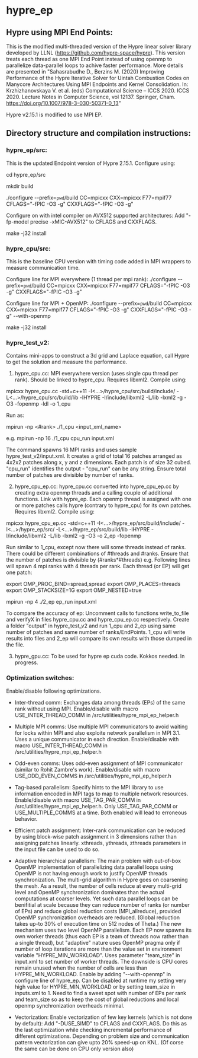 # hypre_ep

## Hypre using MPI End Points:
This is the modified multi-threaded version of the Hypre linear solver library developed by LLNL (https://github.com/hypre-space/hypre). This version treats each thread as one MPI End Point instead of using openmp to parallelize data-parallel loops to achive faster performance. More details are presented in "Sahasrabudhe D., Berzins M. (2020) Improving Performance of the Hypre Iterative Solver for Uintah Combustion Codes on Manycore Architectures Using MPI Endpoints and Kernel Consolidation. In: Krzhizhanovskaya V. et al. (eds) Computational Science – ICCS 2020. ICCS 2020. Lecture Notes in Computer Science, vol 12137. Springer, Cham. https://doi.org/10.1007/978-3-030-50371-0_13"

Hypre v2.15.1 is modified to use MPI EP.

## Directory structure and compilation instructions:
### hypre_ep/src: 
This is the updated Endpoint version of Hypre 2.15.1. Configure using:

cd hypre_ep/src

mkdir build

./configure --prefix=`pwd`/build CC=mpicxx CXX=mpicxx F77=mpif77 CFLAGS="-fPIC -O3 -g" CXXFLAGS="-fPIC -O3 -g"

Configure on with intel compiler on AVX512 supported architectures: Add "-fp-model precise -xMIC-AVX512" to CFLAGS and CXXFLAGS.

make -j32 install

### hypre_cpu/src:
This is the baseline CPU version with timing code added in MPI wrappers to measure communication time. 

Configure line for MPI everywhere (1 thread per mpi rank): ./configure --prefix=`pwd`/build CC=mpicxx CXX=mpicxx F77=mpif77 CFLAGS="-fPIC -O3 -g" CXXFLAGS="-fPIC -O3 -g"

Configure line for MPI + OpenMP: ./configure --prefix=`pwd`/build CC=mpicxx CXX=mpicxx F77=mpif77 CFLAGS="-fPIC -O3 -g" CXXFLAGS="-fPIC -O3 -g" --with-openmp

make -j32 install

### hypre_test_v2: 

Contains mini-apps to construct a 3d grid and Laplace equation, call Hypre to get the solution and measure the performance.
1. hypre_cpu.cc: MPI everywhere version (uses single cpu thread per rank). Should be linked to hypre_cpu. Requires libxml2. Compile using:

mpicxx hypre_cpu.cc -std=c++11 -I<...>/hypre_cpu/src/build/include/ -L<...>/hypre_cpu/src/build/lib -lHYPRE -I<libxml2 path>/include/libxml2 -L<libxml2 path>/lib -lxml2 -g -O3 -fopenmp -ldl -o 1_cpu

Run as:

mpirun -np <#rank> ./1_cpu <id> <input_xml_name>
  
e.g. mpirun -np 16 ./1_cpu cpu_run input.xml

The command spawns 16 MPI ranks and uses sample hypre_test_v2/input.xml. It creates a grid of total 16 patches arranged as 4x2x2 patches along x, y and z dimensions. Each patch is of size 32 cubed. "cpu_run" identifies the output - "cpu_run" can be any string. Ensure total number of patches are divisible by number of ranks. 

2. hypre_cpu_ep.cc:  hypre_cpu.cc converted into hypre_cpu_ep.cc by creating extra openmp threads and a calling couple of additional functions. Link with hypre_ep. Each openmp thread is assigned with one or more patches calls hypre (contrary to hypre_cpu) for its own patches. Requires libxml2. Compile using:

mpicxx hypre_cpu_ep.cc -std=c++11 -I<...>/hypre_ep/src/build/include/ -I<...>/hypre_ep/src/ -L<...>/hypre_ep/src/build/lib -lHYPRE -I<libxml2 path>/include/libxml2 -L<libxml2 path>/lib -lxml2 -g -O3 -o 2_ep -fopenmp

Run similar to 1_cpu, except now there will some threads instead of ranks. There could be different combinations of #threads and #ranks. Ensure that the number of patches is divisible by (#ranks*#threads) e.g. Following lines will spawn 4 mpi ranks with 4 threads per rank. Each thread (or EP) will get one patch:

export OMP_PROC_BIND=spread,spread
export OMP_PLACES=threads
export OMP_STACKSIZE=1G
export OMP_NESTED=true
  
mpirun -np 4 ./2_ep ep_run input.xml

To compare the accuracy of ep: Uncomment calls to functions write_to_file and verifyX in files hypre_cpu.cc and hypre_cpu_ep.cc respectively. Create a folder "output" in hypre_test_v2 and run 1_cpu and 2_ep using same number of patches and same number of ranks/EndPoints. 1_cpu will write results into files and 2_ep will compare its own results with those dumped in the file.

3. hypre_gpu.cc: To be used for hypre ep cuda code. Kokkos needed. In progress.


### Optimization switches:
Enable/disable following optimizations.

- Inter-thread comm: Exchanges data among threads (EPs) of the same rank without using MPI. Enable/disable with macro USE_INTER_THREAD_COMM in /src/utilities/hypre_mpi_ep_helper.h

- Multiple MPI comms: Use multiple MPI communicators to avoid waiting for locks within MPI and also exploite network parallelism in MPI 3.1. Uses a unique communicator in each direction. Enable/disable with macro USE_INTER_THREAD_COMM in /src/utilities/hypre_mpi_ep_helper.h

- Odd-even comms: Uses odd-even assignment of MPI communicator (similar to Rohit Zambre's work).  Enable/disable with macro USE_ODD_EVEN_COMMS in /src/utilities/hypre_mpi_ep_helper.h

- Tag-based parallelism: Specify hints to the MPI library to use information encoded in MPI tags to map to multiple network resources. Enable/disable with macro USE_TAG_PAR_COMM in /src/utilities/hypre_mpi_ep_helper.h. Only USE_TAG_PAR_COMM or USE_MULTIPLE_COMMS at a time. Both enabled will lead to erroneous behavior.

- Efficient patch assignment: Inter-rank communication can be reduced by using block-wise patch assignment in 3 dimensions rather than assigning patches linearly. xthreads, ythreads, zthreads parameters in the input file can be used to do so.

- Adaptive hierarchical parallelism: The main problem with out-of-box OpenMP implementation of parallelizing data parallel loops using OpenMP is not having enough work to justify OpenMP threads synchronization. The multi-grid algorithm in Hypre goes on coarsening the mesh. As a result, the number of cells reduce at every multi-grid level and OpenMP synchronization dominates than the actual computations at coarser levels. Yet such data parallel loops can be benifitial at scale because they can reduce number of ranks (or number of EPs) and reduce global reduction costs (MPI_allreduce), provided OpenMP synchronization overheads are reduced. (Global reduction takes up-to 30% of execution time on 512 nodes of Theta.) The new mechanism uses two level OpenMP parallelism. Each EP now spawns its own worker threads (thus each EP is a team of threads now rather than a single thread), but "adaptive" nature uses OpenMP pragma only if number of loop iterations are more than the value set in environment variable "HYPRE_MIN_WORKLOAD". Uses parameter "team_size" in input.xml to set number of worker threads. The downside is CPU cores remain unused when the number of cells are less than HYPRE_MIN_WORKLOAD. Enable by adding "--with-openmp" in configure line of hypre_ep. Can be disabled at runtime my setting very high value for HYPRE_MIN_WORKLOAD or by setting team_size in inputs.xml to 1. Need to find a sweet spot with number of EPs per rank and team_size so as to keep the cost of global reductions and local openmp synchronization overheads minimal.

- Vectorization: Enable vectorization of few key kernels (which is not done by default): Add "-DUSE_SIMD" to CFLAGS and CXXFLAGS. Do this as the last optimization while checking incremental performance of different optimizations. Depending on problem size and communication pattern vectorization can give upto 20% speed-up on KNL. (Of corse the same can be done on CPU only version also)


